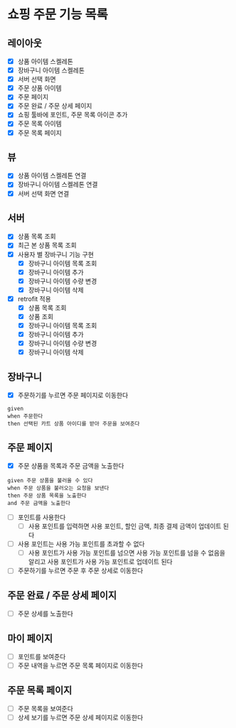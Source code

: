 # 쇼핑 주문 기능 목록

## 레이아웃

- [x] 상품 아이템 스켈레톤
- [x] 장바구니 아이템 스켈레톤
- [x] 서버 선택 화면
- [x] 주문 상품 아이템
- [x] 주문 페이지
- [x] 주문 완료 / 주문 상세 페이지
- [x] 쇼핑 툴바에 포인트, 주문 목록 아이콘 추가
- [x] 주문 목록 아이템
- [x] 주문 목록 페이지

## 뷰

- [x] 상품 아이템 스켈레톤 연결
- [x] 장바구니 아이템 스켈레톤 연결
- [x] 서버 선택 화면 연결

## 서버

- [x] 상품 목록 조회
- [x] 최근 본 상품 목록 조회
- [x] 사용자 별 장바구니 기능 구현
    - [x] 장바구니 아이템 목록 조회
    - [x] 장바구니 아이템 추가
    - [x] 장바구니 아이템 수량 변경
    - [x] 장바구니 아이템 삭제
- [x] retrofit 적용
    - [x] 상품 목록 조회
    - [x] 상품 조회
    - [x] 장바구니 아이템 목록 조회
    - [x] 장바구니 아이템 추가
    - [x] 장바구니 아이템 수량 변경
    - [x] 장바구니 아이템 삭제

## 장바구니

- [x] 주문하기를 누르면 주문 페이지로 이동한다
```gherkin
given
when 주문한다
then 선택된 카트 상품 아이디를 받아 주문을 보여준다
```

## 주문 페이지

- [x] 주문 상품을 목록과 주문 금액을 노출한다
```gherkin
given 주문 상품을 불러올 수 있다
when 주문 상품을 불러오는 요청을 보낸다
then 주문 상품 목록을 노출한다
and 주문 금액을 노출한다
```
- [ ] 포인트를 사용한다
    - [ ] 사용 포인트를 입력하면 사용 포인트, 할인 금액, 최종 결제 금액이 업데이트 된다
- [ ] 사용 포인트는 사용 가능 포인트를 초과할 수 없다
    - [ ] 사용 포인트가 사용 가능 포인트를 넘으면 사용 가능 포인트를 넘을 수 없음을 알리고 사용 포인트가 사용 가능 포인트로 업데이트 된다
- [ ] 주문하기를 누르면 주문 후 주문 상세로 이동한다

## 주문 완료 / 주문 상세 페이지

- [ ] 주문 상세를 노출한다

## 마이 페이지

- [ ] 포인트를 보여준다
- [ ] 주문 내역을 누르면 주문 목록 페이지로 이동한다

## 주문 목록 페이지

- [ ] 주문 목록을 보여준다
- [ ] 상세 보기를 누르면 주문 상세 페이지로 이동한다